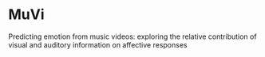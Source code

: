 # MuVi
Predicting emotion from music videos: exploring the relative contribution of visual and auditory information on affective responses

